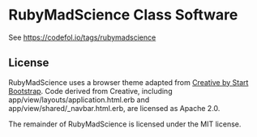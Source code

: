 # RubyMadScience Class Software

See https://codefol.io/tags/rubymadscience

## License

RubyMadScience uses a browser theme adapted from [Creative by Start Bootstrap](https://github.com/volny/creative-theme-jekyll). Code derived from Creative, including app/view/layouts/application.html.erb and app/view/shared/\_navbar.html.erb, are licensed as Apache 2.0.

The remainder of RubyMadScience is licensed under the MIT license.
